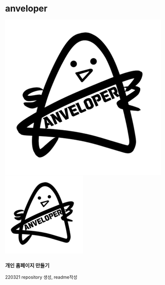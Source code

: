 anveloper
=========
![Alt text](/img/signature.png)
<img src="/img/signature.png" width="50%" height="50%" title="signature" alt="anveloper"></img>

### 개인 홈페이지 만들기

220321 repository 생성, readme작성

